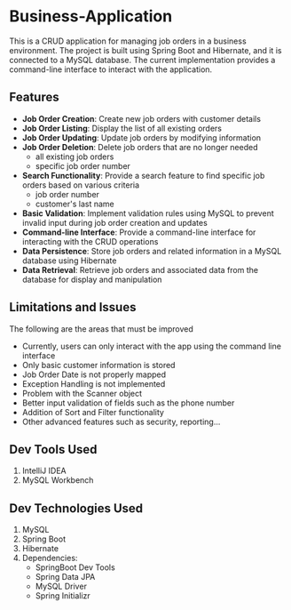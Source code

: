 # Business-Application

This is a CRUD application for managing job orders in a business environment. 
The project is built using Spring Boot and Hibernate, and it is connected to a MySQL database. 
The current implementation provides a command-line interface to interact with the application.

## Features
- **Job Order Creation**: Create new job orders with customer details
- **Job Order Listing**: Display the list of all existing orders
- **Job Order Updating**: Update job orders by modifying information
- **Job Order Deletion**: Delete job orders that are no longer needed
	- all existing job orders
	- specific job order number
- **Search Functionality**: Provide a search feature to find specific job orders based on various criteria 
	- job order number
	- customer's last name
- **Basic Validation**: Implement validation rules using MySQL to prevent invalid input during job order creation and updates
- **Command-line Interface**: Provide a command-line interface for interacting with the CRUD operations
- **Data Persistence**: Store job orders and related information in a MySQL database using Hibernate
- **Data Retrieval**: Retrieve job orders and associated data from the database for display and manipulation

## Limitations and Issues
The following are the areas that must be improved
- Currently, users can only interact with the app using the command line interface
- Only basic customer information is stored
- Job Order Date is not properly mapped
- Exception Handling is not implemented
- Problem with the Scanner object
- Better input validation of fields such as the phone number
- Addition of Sort and Filter functionality
- Other advanced features such as security, reporting...

## Dev Tools Used
1. IntelliJ IDEA
2. MySQL Workbench

## Dev Technologies Used
1. MySQL
2. Spring Boot
3. Hibernate
4. Dependencies:
    - SpringBoot Dev Tools
    - Spring Data JPA
    - MySQL Driver
    - Spring Initializr
